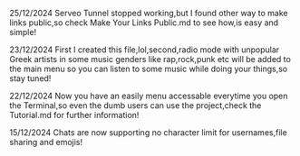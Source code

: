 25/12/2024 Serveo Tunnel stopped working,but I found other way to make links public,so check Make Your Links Public.md to see how,is easy and simple!

23/12/2024 First I created this file,lol,second,radio mode with unpopular Greek artists in some music genders like rap,rock,punk etc will be added to the main menu so you can listen to some music while doing your things,so stay tuned!

22/12/2024 Now you have an easily menu accessable everytime you open the Terminal,so even the dumb users can use the project,check the Tutorial.md for further information!

15/12/2024 Chats are now supporting no character limit for usernames,file sharing and emojis!